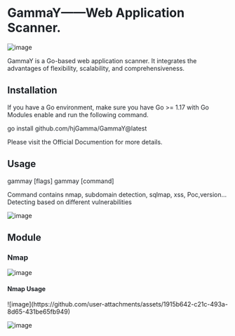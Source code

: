 <h1 id="cd6addd0"><font style="color:rgb(31, 35, 40);">GammaY——Web Application Scanner.</font></h1>

![image](https://github.com/user-attachments/assets/c18a2208-096b-453a-af2b-9b49efa79afa)

<font style="color:rgb(31, 35, 40);">  
</font><font style="color:rgb(31, 35, 40);">GammaY is a Go-based web application scanner. It integrates the advantages of flexibility, scalability, and comprehensiveness.</font>

<h2 id="installation"><font style="color:rgb(31, 35, 40);">Installation</font></h2>
<font style="color:rgb(31, 35, 40);">If you have a Go environment, make sure you have Go >= 1.17 with Go Modules enable and run the following command.</font>

<font style="color:rgb(31, 35, 40);">go install github.com/hjGamma/GammaY@latest</font>

<font style="color:rgb(31, 35, 40);">Please visit the Official Documention for more details.</font>

<h2 id="usage"><font style="color:rgb(31, 35, 40);">Usage</font></h2>
<font style="color:rgb(31, 35, 40);">gammay [flags] gammay [command]</font>

<font style="color:rgb(31, 35, 40);">Command contains nmap, subdomain detection, sqlmap, xss, Poc,version... Detecting based on different vulnerabilities</font>

![image](https://github.com/user-attachments/assets/533c3764-b939-48eb-b0b0-a6fea02933c1)


<h2 id="installation"><font style="color:rgb(31, 35, 40);">Module</font></h2>

<h3 id="installation"><font style="color:rgb(31, 35, 40);">Nmap</font></h3>

![image](https://github.com/user-attachments/assets/debe9c93-4fed-4eac-9f29-0592ab7d0355)

<h4 id="installation"><font style="color:rgb(31, 35, 40);">Nmap Usage</font></h4>
![image](https://github.com/user-attachments/assets/1915b642-c21c-493a-8d65-431be65fb949)

![image](https://github.com/user-attachments/assets/40b2bfe2-c0ee-40a9-98c7-d8a612510305)


